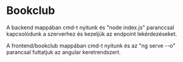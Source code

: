 # Bookclub

A backend mappában cmd-t nyitunk és "node index.js" paranccsal kapcsolódunk a szerverhez és kezeljük az endpoint lekérdezéseket.

A frontend/bookclub mappában cmd-t nyitunk és az "ng serve --o" parancsal futtatjuk az angular keretrendszert.
